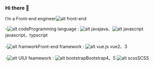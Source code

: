 ### Hi there 👋
I’m a Front-end engineer![alt front-end](https://img.icons8.com/external-wanicon-flat-wanicon/64/000000/external-engineer-business-model-canvas-wanicon-flat-wanicon.png)


-![alt code](https://img.icons8.com/cotton/64/000000/code.png)Programming language : ![alt java](https://img.icons8.com/color/48/000000/java-coffee-cup-logo--v1.png)java、![alt javascript](https://img.icons8.com/color/48/000000/javascript--v1.png)javascript、typscript<br><br>
-![alt framwork](https://img.icons8.com/external-flaticons-flat-flat-icons/64/000000/external-framework-agile-flaticons-flat-flat-icons-2.png)Front-end framework : ![alt vue.js](https://img.icons8.com/color/48/000000/vue-js.png) vue2、3<br><br>
-![alt UI](https://img.icons8.com/external-soft-fill-juicy-fish/60/000000/external-ui-microservices-soft-fill-soft-fill-juicy-fish.png)UI feamework : ![alt bootstrap](https://img.icons8.com/color/48/000000/bootstrap.png)Bootstrap4、5  ![alt scss](https://img.icons8.com/color/48/000000/sass-avatar.png)SCSS<br><br>



